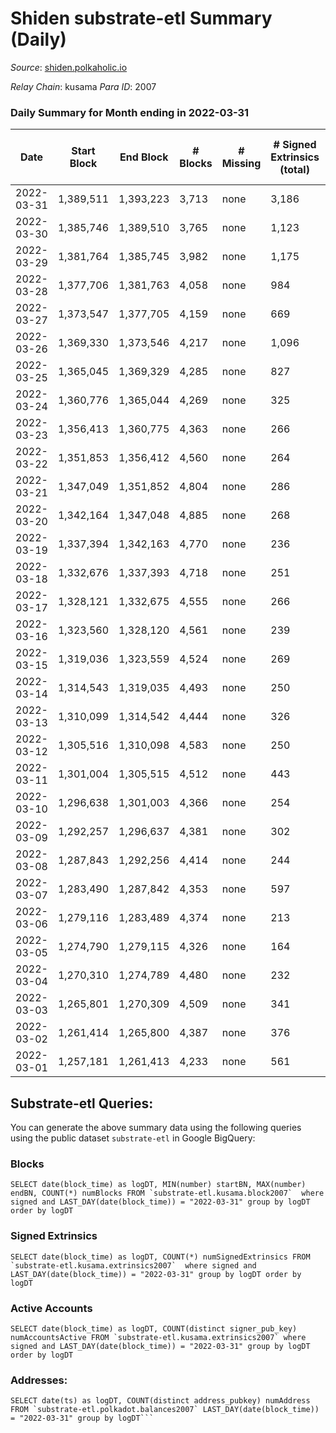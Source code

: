 # Shiden substrate-etl Summary (Daily)

_Source_: [shiden.polkaholic.io](https://shiden.polkaholic.io)

*Relay Chain*: kusama
*Para ID*: 2007



### Daily Summary for Month ending in 2022-03-31


| Date | Start Block | End Block | # Blocks | # Missing | # Signed Extrinsics (total) | # Active Accounts | # Addresses with Balances | # Events | # Transfers | # XCM Transfers In | # XCM Transfers Out |
| ---- | ----------- | --------- | -------- | --------- | --------------------------- | ----------------- | ------------------------- | -------- | ----------- | ------------------ | ------------------- |
| 2022-03-31 | 1,389,511 | 1,393,223 | 3,713 | none | 3,186 | 281 | 120,763 | 1,095,234 | 104,970 ($1,294,535) |   |   |
| 2022-03-30 | 1,385,746 | 1,389,510 | 3,765 | none | 1,123 | 235 |  | 1,118,090 | 126,436 ($1,018,146) |   |   |
| 2022-03-29 | 1,381,764 | 1,385,745 | 3,982 | none | 1,175 | 354 |  | 285,821 | 26,768 ($1,288,926) |   |   |
| 2022-03-28 | 1,377,706 | 1,381,763 | 4,058 | none | 984 | 277 |  | 279,198 | 21,656 ($443,632) |   |   |
| 2022-03-27 | 1,373,547 | 1,377,705 | 4,159 | none | 669 | 209 |  | 199,608 | 16,743 ($276,691) |   |   |
| 2022-03-26 | 1,369,330 | 1,373,546 | 4,217 | none | 1,096 | 249 |  | 126,630 | 13,808 ($111,979) |   |   |
| 2022-03-25 | 1,365,045 | 1,369,329 | 4,285 | none | 827 | 218 |  | 110,359 | 10,442 ($138,645) |   |   |
| 2022-03-24 | 1,360,776 | 1,365,044 | 4,269 | none | 325 | 160 |  | 136,623 | 4,670 ($376,146) |   |   |
| 2022-03-23 | 1,356,413 | 1,360,775 | 4,363 | none | 266 | 104 |  | 93,684 | 4,688 ($67,476.01) |   |   |
| 2022-03-22 | 1,351,853 | 1,356,412 | 4,560 | none | 264 | 120 |  | 121,647 | 4,945 ($276,968) |   |   |
| 2022-03-21 | 1,347,049 | 1,351,852 | 4,804 | none | 286 | 133 |  | 78,673 | 5,155 ($290,554) |   |   |
| 2022-03-20 | 1,342,164 | 1,347,048 | 4,885 | none | 268 | 119 |  | 71,835 | 5,396 ($442,303) |   |   |
| 2022-03-19 | 1,337,394 | 1,342,163 | 4,770 | none | 236 | 114 |  | 47,449 | 5,045 ($204,466) |   |   |
| 2022-03-18 | 1,332,676 | 1,337,393 | 4,718 | none | 251 | 117 |  | 46,046 | 5,006 ($152,837) |   |   |
| 2022-03-17 | 1,328,121 | 1,332,675 | 4,555 | none | 266 | 129 |  | 47,453 | 4,886 ($249,384) |   |   |
| 2022-03-16 | 1,323,560 | 1,328,120 | 4,561 | none | 239 | 115 |  | 47,950 | 4,871 ($294,368) |   |   |
| 2022-03-15 | 1,319,036 | 1,323,559 | 4,524 | none | 269 | 117 |  | 48,696 | 4,939 ($335,216) |   |   |
| 2022-03-14 | 1,314,543 | 1,319,035 | 4,493 | none | 250 | 121 |  | 65,443 | 4,829 ($308,129) |   |   |
| 2022-03-13 | 1,310,099 | 1,314,542 | 4,444 | none | 326 | 121 |  | 50,837 | 4,793 ($128,370) |   |   |
| 2022-03-12 | 1,305,516 | 1,310,098 | 4,583 | none | 250 | 104 |  | 53,453 | 4,851 ($295,833) |   |   |
| 2022-03-11 | 1,301,004 | 1,305,515 | 4,512 | none | 443 | 162 |  | 62,749 | 5,280 ($1,392,044) |   |   |
| 2022-03-10 | 1,296,638 | 1,301,003 | 4,366 | none | 254 | 111 |  | 54,639 | 4,904 ($917,609) |   |   |
| 2022-03-09 | 1,292,257 | 1,296,637 | 4,381 | none | 302 | 138 |  | 55,809 | 4,807 ($193,228) |   |   |
| 2022-03-08 | 1,287,843 | 1,292,256 | 4,414 | none | 244 | 119 |  | 47,333 | 4,742 ($316,990) |   |   |
| 2022-03-07 | 1,283,490 | 1,287,842 | 4,353 | none | 597 | 125 |  | 48,077 | 5,097 ($459,955) |   |   |
| 2022-03-06 | 1,279,116 | 1,283,489 | 4,374 | none | 213 | 116 |  | 50,094 | 4,633 ($115,039) |   |   |
| 2022-03-05 | 1,274,790 | 1,279,115 | 4,326 | none | 164 | 80 |  | 47,353 | 4,561 ($383,565) |   |   |
| 2022-03-04 | 1,270,310 | 1,274,789 | 4,480 | none | 232 | 100 |  | 44,998 | 4,825 ($784,535) |   |   |
| 2022-03-03 | 1,265,801 | 1,270,309 | 4,509 | none | 341 | 159 |  | 54,964 | 4,922 ($778,046) |   |   |
| 2022-03-02 | 1,261,414 | 1,265,800 | 4,387 | none | 376 | 147 |  | 52,611 | 4,947 ($625,235) |   |   |
| 2022-03-01 | 1,257,181 | 1,261,413 | 4,233 | none | 561 | 223 |  | 76,760 | 4,995 ($2,729,415) |   |   |

## Substrate-etl Queries:
You can generate the above summary data using the following queries using the public dataset `substrate-etl` in Google BigQuery:


### Blocks
```
SELECT date(block_time) as logDT, MIN(number) startBN, MAX(number) endBN, COUNT(*) numBlocks FROM `substrate-etl.kusama.block2007`  where signed and LAST_DAY(date(block_time)) = "2022-03-31" group by logDT order by logDT
```


### Signed Extrinsics
```
SELECT date(block_time) as logDT, COUNT(*) numSignedExtrinsics FROM `substrate-etl.kusama.extrinsics2007`  where signed and LAST_DAY(date(block_time)) = "2022-03-31" group by logDT order by logDT
```


### Active Accounts
```
SELECT date(block_time) as logDT, COUNT(distinct signer_pub_key) numAccountsActive FROM `substrate-etl.kusama.extrinsics2007` where signed and LAST_DAY(date(block_time)) = "2022-03-31" group by logDT order by logDT
```


### Addresses:
```
SELECT date(ts) as logDT, COUNT(distinct address_pubkey) numAddress FROM `substrate-etl.polkadot.balances2007` LAST_DAY(date(block_time)) = "2022-03-31" group by logDT```


